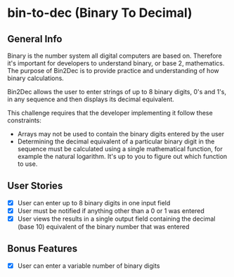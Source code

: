# bin-to-dec (Binary To Decimal)

## General Info

Binary is the number system all digital computers are based on. Therefore it's important for developers to understand binary, or base 2, mathematics. The purpose of Bin2Dec is to provide practice and understanding of how binary calculations.

Bin2Dec allows the user to enter strings of up to 8 binary digits, 0's and 1's, in any sequence and then displays its decimal equivalent.

This challenge requires that the developer implementing it follow these constraints:

* Arrays may not be used to contain the binary digits entered by the user
* Determining the decimal equivalent of a particular binary digit in the sequence must be calculated using a single mathematical function, for example the natural logarithm. It's up to you to figure out which function to use.

## User Stories

* [x] User can enter up to 8 binary digits in one input field
* [x] User must be notified if anything other than a 0 or 1 was entered
* [x] User views the results in a single output field containing the decimal (base 10) equivalent of the binary number that was entered

## Bonus Features

* [x] User can enter a variable number of binary digits
